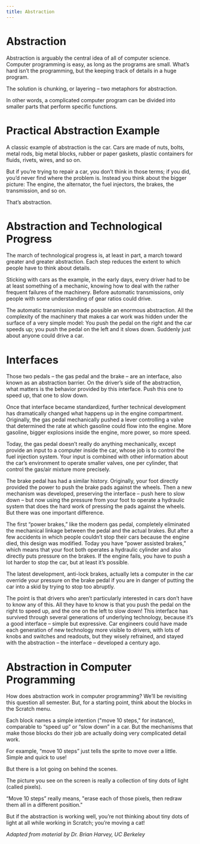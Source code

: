 ```yaml
---
title: Abstraction
---
```


# Abstraction

Abstraction is arguably the central idea of all of computer science. Computer programming is easy, as long as the programs are small. What’s hard isn’t the programming, but the keeping track of details in a huge program.

The solution is chunking, or layering – two metaphors for abstraction.

In other words, a complicated computer program can be divided into smaller parts that perform specific functions.



# Practical Abstraction Example

A classic example of abstraction is the car. Cars are made of nuts, bolts, metal rods, big metal blocks, rubber or paper gaskets, plastic containers for fluids, rivets, wires, and so on.

But if you’re trying to repair a car, you don’t think in those terms; if you did, you’d never find where the problem is. Instead you think about the bigger picture:  The engine, the alternator, the fuel injectors, the brakes, the transmission, and so on.

That’s abstraction.


# Abstraction and Technological Progress

The march of technological progress is, at least in part, a march toward greater and greater abstraction. Each step reduces the extent to which people have to think about details.

Sticking with cars as the example, in the early days, every driver had to be at least something of a mechanic, knowing how to deal with the rather frequent failures of the machinery. Before automatic transmissions, only people with some understanding of gear ratios could drive.

The automatic transmission made possible an enormous abstraction. All the complexity of the machinery that makes a car work was hidden under the surface of a very simple model: You push the pedal on the right and the car speeds up; you push the pedal on the left and it slows down. Suddenly just about anyone could drive a car.


# Interfaces

Those two pedals – the gas pedal and the brake – are an interface, also known as an abstraction barrier. On the driver’s side of the abstraction, what matters is the behavior provided by this interface. Push this one to speed up, that one to slow down.

Once that interface became standardized, further technical development has dramatically changed what happens up in the engine compartment. Originally, the gas pedal mechanically pushed a lever controlling a valve that determined the rate at which gasoline could flow into the engine. More gasoline, bigger explosions inside the engine, more power, so more speed.

Today, the gas pedal doesn’t really do anything mechanically, except provide an input to a computer inside the car, whose job is to control the fuel injection system. Your input is combined with other information about the car’s environment to operate smaller valves, one per cylinder, that control the gas/air mixture more precisely.

The brake pedal has had a similar history. Originally, your foot directly provided the power to push the brake pads against the wheels. Then a new mechanism was developed, preserving the interface – push here to slow down – but now using the pressure from your foot to operate a hydraulic system that does the hard work of pressing the pads against the wheels. But there was one important difference.

The first “power brakes,” like the modern gas pedal, completely eliminated the mechanical linkage between the pedal and the actual brakes. But after a few accidents in which people couldn’t stop their cars because the engine died, this design was modified. Today you have “power assisted brakes,” which means that your foot both operates a hydraulic cylinder and also directly puts pressure on the brakes. If the engine fails, you have to push a lot harder to stop the car, but at least it’s possible.

The latest development, anti-lock brakes, actually lets a computer in the car override your pressure on the brake pedal if you are in danger of putting the car into a skid by trying to stop too abruptly.

The point is that drivers who aren’t particularly interested in cars don’t have to know any of this. All they have to know is that you push the pedal on the right to speed up, and the one on the left to slow down! This interface has survived through several generations of underlying technology, because it’s a good interface – simple but expressive. Car engineers could have made each generation of new technology more visible to drivers, with lots of knobs and switches and readouts, but they wisely refrained, and stayed with the abstraction – the interface – developed a century ago.


# Abstraction in Computer Programming

How does abstraction work in computer programming? We’ll be revisiting this question all semester. But, for a starting point, think about the blocks in the Scratch menu.

Each block names a simple intention ("move 10 steps," for instance), comparable to “speed up” or “slow down” in a car. But the mechanisms that make those blocks do their job are actually doing very complicated detail work. 

For example, “move 10 steps” just tells the sprite to move over a little.  Simple and quick to use!

But there is a lot going on behind the scenes.

The picture you see on the screen is really a collection of tiny dots of light (called pixels).

“Move 10 steps” really means, "erase each of those pixels, then redraw them all in a different position."


But if the abstraction is working well, you’re not thinking about tiny dots of light at all while working in Scratch; you’re moving a cat!




_Adapted from material by Dr. Brian Harvey, UC Berkeley_